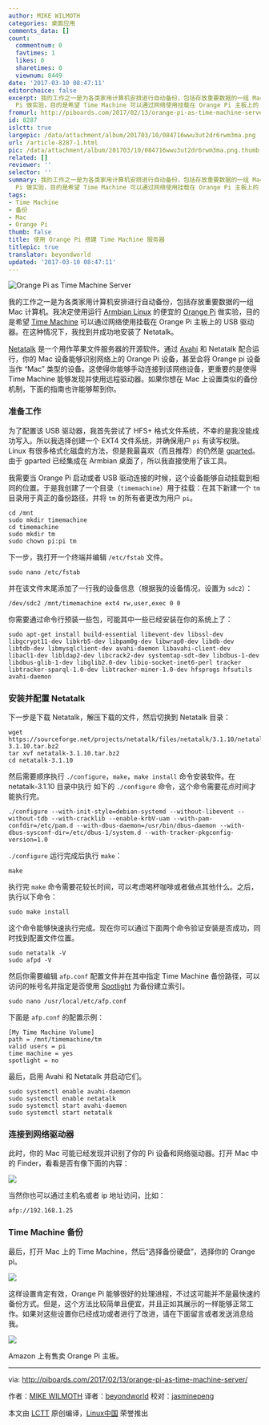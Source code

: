```yaml
---
author: MIKE WILMOTH
categories: 桌面应用
comments_data: []
count:
  commentnum: 0
  favtimes: 1
  likes: 0
  sharetimes: 0
  viewnum: 8449
date: '2017-03-10 08:47:11'
editorchoice: false
excerpt: 我的工作之一是为各类家用计算机安排进行自动备份，包括存放重要数据的一组 Mac 计算机。我决定使用运行 Armbian Linux 的便宜的 Orange
  Pi 做实验，目的是希望 Time Machine 可以通过网络使用挂载在 Orange Pi 主板上的 USB 驱动器。在这种情况下，我找到并成功地安装了 Netatalk。
fromurl: http://piboards.com/2017/02/13/orange-pi-as-time-machine-server/
id: 8287
islctt: true
largepic: /data/attachment/album/201703/10/084716wwu3ut2dr6rwm3ma.png
url: /article-8287-1.html
pic: /data/attachment/album/201703/10/084716wwu3ut2dr6rwm3ma.png.thumb.jpg
related: []
reviewer: ''
selector: ''
summary: 我的工作之一是为各类家用计算机安排进行自动备份，包括存放重要数据的一组 Mac 计算机。我决定使用运行 Armbian Linux 的便宜的 Orange
  Pi 做实验，目的是希望 Time Machine 可以通过网络使用挂载在 Orange Pi 主板上的 USB 驱动器。在这种情况下，我找到并成功地安装了 Netatalk。
tags:
- Time Machine
- 备份
- Mac
- Orange Pi
thumb: false
title: 使用 Orange Pi 搭建 Time Machine 服务器
titlepic: true
translator: beyondworld
updated: '2017-03-10 08:47:11'
---
```


![Orange Pi as Time Machine Server](/data/attachment/album/201703/10/084716wwu3ut2dr6rwm3ma.png)


我的工作之一是为各类家用计算机安排进行自动备份，包括存放重要数据的一组 Mac 计算机。我决定使用运行 [Armbian Linux](https://www.armbian.com/) 的便宜的 [Orange Pi](https://www.amazon.com/gp/product/B018W6OTIM/ref=as_li_tl?ie=UTF8&tag=piboards-20&camp=1789&creative=9325&linkCode=as2&creativeASIN=B018W6OTIM&linkId=08bd6573c99ddb8a79746c8590776c39) 做实验，目的是希望 [Time Machine](https://support.apple.com/kb/PH25710?locale=en_US) 可以通过网络使用挂载在 Orange Pi 主板上的 USB 驱动器。在这种情况下，我找到并成功地安装了 Netatalk。


[Netatalk](http://netatalk.sourceforge.net/) 是一个用作苹果文件服务器的开源软件。通过 [Avahi](https://en.wikipedia.org/wiki/Avahi_(software)) 和 Netatalk 配合运行，你的 Mac 设备能够识别网络上的 Orange Pi 设备，甚至会将 Orange pi 设备当作 “Mac” 类型的设备。这使得你能够手动连接到该网络设备，更重要的是使得 Time Machine 能够发现并使用远程驱动器。如果你想在 Mac 上设置类似的备份机制，下面的指南也许能够帮到你。


### 准备工作


为了配置该 USB 驱动器，我首先尝试了 HFS+ 格式文件系统，不幸的是我没能成功写入。所以我选择创建一个 EXT4 文件系统，并确保用户 `pi` 有读写权限。Linux 有很多格式化磁盘的方法，但是我最喜欢（而且推荐）的仍然是 [gparted](http://gparted.org/)。由于 gparted 已经集成在 Armbian 桌面了，所以我直接使用了该工具。


我需要当 Orange Pi 启动或者 USB 驱动连接的时候，这个设备能够自动挂载到相同的位置。于是我创建了一个目录（`timemachine`）用于挂载：在其下新建一个 `tm` 目录用于真正的备份路径，并将 `tm` 的所有者更改为用户 `pi`。



```
cd /mnt
sudo mkdir timemachine
cd timemachine
sudo mkdir tm
sudo chown pi:pi tm

```

下一步，我打开一个终端并编辑 `/etc/fstab` 文件。



```
sudo nano /etc/fstab

```

并在该文件末尾添加了一行我的设备信息（根据我的设备情况，设置为 `sdc2`）：



```
/dev/sdc2 /mnt/timemachine ext4 rw,user,exec 0 0

```

你需要通过命令行预装一些包，可能其中一些已经安装在你的系统上了：



```
sudo apt-get install build-essential libevent-dev libssl-dev libgcrypt11-dev libkrb5-dev libpam0g-dev libwrap0-dev libdb-dev libtdb-dev libmysqlclient-dev avahi-daemon libavahi-client-dev libacl1-dev libldap2-dev libcrack2-dev systemtap-sdt-dev libdbus-1-dev libdbus-glib-1-dev libglib2.0-dev libio-socket-inet6-perl tracker libtracker-sparql-1.0-dev libtracker-miner-1.0-dev hfsprogs hfsutils avahi-daemon

```

### 安装并配置 Netatalk


下一步是下载 Netatalk，解压下载的文件，然后切换到 Netatalk 目录：



```
wget https://sourceforge.net/projects/netatalk/files/netatalk/3.1.10/netatalk-3.1.10.tar.bz2
tar xvf netatalk-3.1.10.tar.bz2
cd netatalk-3.1.10

```

然后需要顺序执行 `./configure`，`make`，`make install` 命令安装软件。在 netatalk-3.1.10 目录中执行 如下的 `./configure` 命令，这个命令需要花点时间才能执行完。



```
./configure --with-init-style=debian-systemd --without-libevent --without-tdb --with-cracklib --enable-krbV-uam --with-pam-confdir=/etc/pam.d --with-dbus-daemon=/usr/bin/dbus-daemon --with-dbus-sysconf-dir=/etc/dbus-1/system.d --with-tracker-pkgconfig-version=1.0

```

`./configure` 运行完成后执行 `make`：



```
make

```

执行完 `make` 命令需要花较长时间，可以考虑喝杯咖啡或者做点其他什么。之后，执行以下命令：



```
sudo make install

```

这个命令能够快速执行完成。现在你可以通过下面两个命令验证安装是否成功，同时找到配置文件位置。



```
sudo netatalk -V
sudo afpd -V

```

然后你需要编辑 `afp.conf` 配置文件并在其中指定 Time Machine 备份路径，可以访问的帐号名并指定是否使用 [Spotlight](https://support.apple.com/en-us/HT204014) 为备份建立索引。



```
sudo nano /usr/local/etc/afp.conf

```

下面是 `afp.conf` 的配置示例：



```
[My Time Machine Volume]
path = /mnt/timemachine/tm
valid users = pi
time machine = yes
spotlight = no

```

最后，启用 Avahi 和 Netatalk 并启动它们。



```
sudo systemctl enable avahi-daemon
sudo systemctl enable netatalk
sudo systemctl start avahi-daemon
sudo systemctl start netatalk

```

### 连接到网络驱动器


此时，你的 Mac 可能已经发现并识别了你的 Pi 设备和网络驱动器。打开 Mac 中的 Finder，看看是否有像下面的内容：


![](/data/attachment/album/201703/10/084720kck61gjl7dzm1k9k.png)


当然你也可以通过主机名或者 ip 地址访问，比如：



```
afp://192.168.1.25

```

### Time Machine 备份


最后，打开 Mac 上的 Time Machine，然后“选择备份硬盘”，选择你的 Orange pi。


![](/data/attachment/album/201703/10/084858p4haaly4hz3y3yan.png)


这样设置肯定有效，Orange Pi 能够很好的处理进程，不过这可能并不是最快速的备份方式。但是，这个方法比较简单且便宜，并且正如其展示的一样能够正常工作。如果对这些设置你已经成功或者进行了改进，请在下面留言或者发送消息给我。


![](/data/attachment/album/201703/10/084903go1hzmcqvsm5jvvc.png)


Amazon 上有售卖 Orange Pi 主板。




---


via: <http://piboards.com/2017/02/13/orange-pi-as-time-machine-server/>


作者：[MIKE WILMOTH](http://piboards.com/author/piguy/) 译者：[beyondworld](https://github.com/beyondworld) 校对：[jasminepeng](https://github.com/jasminepeng)


本文由 [LCTT](https://github.com/LCTT/TranslateProject) 原创编译，[Linux中国](https://linux.cn/) 荣誉推出